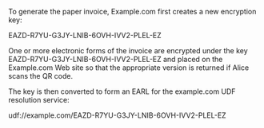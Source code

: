 To generate the paper invoice, Example.com first creates a new encryption key:

EAZD-R7YU-G3JY-LNIB-6OVH-IVV2-PLEL-EZ

One or more electronic forms of the invoice are encrypted under the key 
EAZD-R7YU-G3JY-LNIB-6OVH-IVV2-PLEL-EZ and placed on the Example.com Web site so that 
the appropriate version is returned if Alice scans the QR code.

The key is then converted to form an EARL for the example.com UDF resolution service:

udf://example.com/EAZD-R7YU-G3JY-LNIB-6OVH-IVV2-PLEL-EZ
